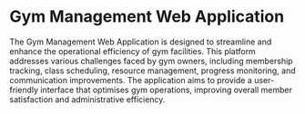 # Gym Management Web Application
The Gym Management Web Application is designed to streamline and enhance the operational efficiency of gym facilities. This platform addresses various challenges faced by gym owners, including membership tracking, class scheduling, resource management, progress monitoring, and communication improvements. The application aims to provide a user-friendly interface that optimises gym operations, improving overall member satisfaction and administrative efficiency.
